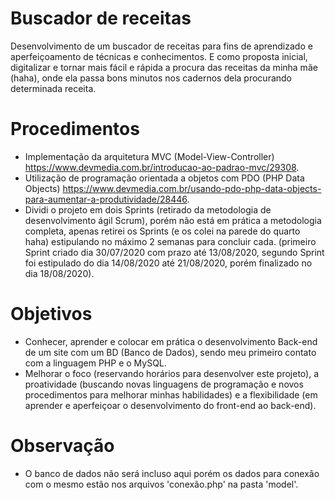 # Buscador de receitas

Desenvolvimento de um buscador de receitas para fins de aprendizado e aperfeiçoamento de técnicas e conhecimentos. E como proposta inicial, digitalizar e tornar mais fácil e rápida a procura das receitas da minha mãe (haha), onde ela passa bons minutos nos cadernos dela procurando determinada receita.

# Procedimentos

- Implementação da arquitetura MVC (Model-View-Controller) <https://www.devmedia.com.br/introducao-ao-padrao-mvc/29308>.<br>
- Utilização de programação orientada a objetos com PDO (PHP Data Objects) <https://www.devmedia.com.br/usando-pdo-php-data-objects-para-aumentar-a-produtividade/28446>.<br>
- Dividi o projeto em dois Sprints (retirado da metodologia de desenvolvimento ágil Scrum), porém não está em prática a metodologia completa, apenas retirei os Sprints (e os colei na parede do quarto haha) estipulando no máximo 2 semanas para concluir cada. (primeiro Sprint criado dia 30/07/2020 com prazo até 13/08/2020, segundo Sprint foi estipulado do dia 14/08/2020 até 21/08/2020, porém finalizado no dia 18/08/2020).

# Objetivos

- Conhecer, aprender e colocar em prática o desenvolvimento Back-end de um site com um BD (Banco de Dados), sendo meu primeiro contato com a linguagem PHP e o MySQL.<br>
- Melhorar o foco (reservando horários para desenvolver este projeto), a proatividade (buscando novas linguagens de programação e novos procedimentos para melhorar minhas habilidades) e a flexibilidade (em aprender e aperfeiçoar o desenvolvimento do front-end ao back-end).

# Observação

- O banco de dados não será incluso aqui porém os dados para conexão com o mesmo estão nos arquivos 'conexão.php' na pasta 'model'.
